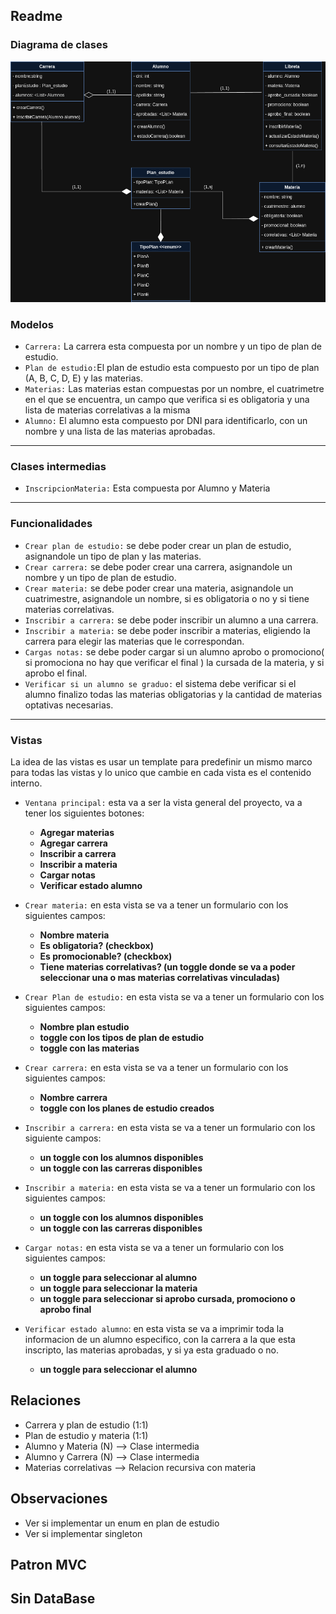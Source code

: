 ## Readme


### Diagrama de clases

![Diagrama_de_clases.png](assets/Diagrama_de_clases.png)

### Modelos

- `Carrera:` La carrera esta compuesta por un nombre y  un tipo de  plan de estudio.
- `Plan de estudio:`El plan de estudio esta compuesto por un tipo de plan (A, B, C, D, E) y las materias.
- `Materias:` Las materias estan compuestas por un nombre, el cuatrimetre en el que se encuentra, un campo que verifica si es obligatoria y una lista de materias correlativas a la misma
- `Alumno:` El alumno esta compuesto por DNI para identificarlo, con un nombre y una lista de las materias aprobadas.

---
### Clases intermedias

- `InscripcionMateria:` Esta compuesta por Alumno y Materia 

---
### Funcionalidades

- `Crear plan de estudio:` se debe poder crear un plan de estudio, asignandole un tipo de plan y las materias.
- `Crear carrera:` se debe poder crear una carrera, asignandole un nombre y un tipo de plan de estudio.
- `Crear materia:` se debe poder crear una materia, asignandole un cuatrimestre, asignandole un nombre, si es obligatoria o no y si tiene materias correlativas.
- `Inscribir a carrera:` se debe poder inscribir un alumno a una carrera.
- `Inscribir a materia:` se debe poder inscribir a materias, eligiendo la carrera para elegir las materias que le correspondan.
- `Cargas notas:` se debe poder cargar si un alumno aprobo o promociono( si promociona no hay que verificar el final ) la cursada de la materia, y si aprobo el final.
- `Verificar si un alumno se graduo:` el sistema debe verificar si el alumno finalizo todas las materias obligatorias y la cantidad de materias optativas necesarias.

---

### Vistas

La idea de las vistas es usar un template para predefinir un mismo marco para todas las vistas y lo unico que cambie en cada vista es el contenido interno.

- `Ventana principal:` esta va a ser la vista general del proyecto, va a tener los siguientes botones:
  - **Agregar materias**
  - **Agregar carrera**
  - **Inscribir a carrera**
  - **Inscribir a materia**
  - **Cargar notas** 
  - **Verificar estado alumno**

- `Crear materia:` en esta vista se va a tener un formulario con los siguientes campos:
  - **Nombre materia**
  - **Es obligatoria? (checkbox)**
  - **Es promocionable? (checkbox)**
  - **Tiene materias correlativas? (un toggle donde se va a poder seleccionar una o mas materias correlativas vinculadas)**

- `Crear Plan de estudio:` en esta vista se va a tener un formulario con los siguientes campos:
  - **Nombre plan estudio**
  - **toggle con los tipos de plan de estudio**
  - **toggle con las materias**

- `Crear carrera:` en esta vista se va a tener un formulario con los siguientes campos:
  - **Nombre carrera**
  - **toggle con los planes de estudio creados**
  
- `Inscribir a carrera:` en esta vista se va a tener un formulario con los siguiente campos:
  - **un toggle con los alumnos disponibles**
  - **un toggle con las carreras disponibles**

- `Inscribir a materia:` en esta vista se va a tener un formulario con los siguientes campos:
  - **un toggle con los alumnos disponibles**
  - **un toggle con las carreras disponibles**

- `Cargar notas:` en esta vista se va a tener un formulario con los siguientes campos:
  - **un toggle para seleccionar al alumno**
  - **un toggle para seleccionar la materia**
  - **un toggle para seleccionar si aprobo cursada, promociono o aprobo final**

- `Verificar estado alumno`: en esta vista se va a imprimir toda la informacion de un alumno especifico, con la carrera a la que esta inscripto, las materias aprobadas, y si ya esta graduado o no.
  - **un toggle para seleccionar el alumno**



## Relaciones
  - Carrera y plan de estudio (1:1)
  - Plan de estudio y materia (1:1)
  - Alumno y Materia (N) --> Clase intermedia
  - Alumno y Carrera (N) --> Clase intermedia
  - Materias correlativas --> Relacion recursiva con materia
## Observaciones
  - Ver si implementar un enum en plan de estudio
  - Ver si implementar singleton
## Patron MVC
## Sin DataBase
##
